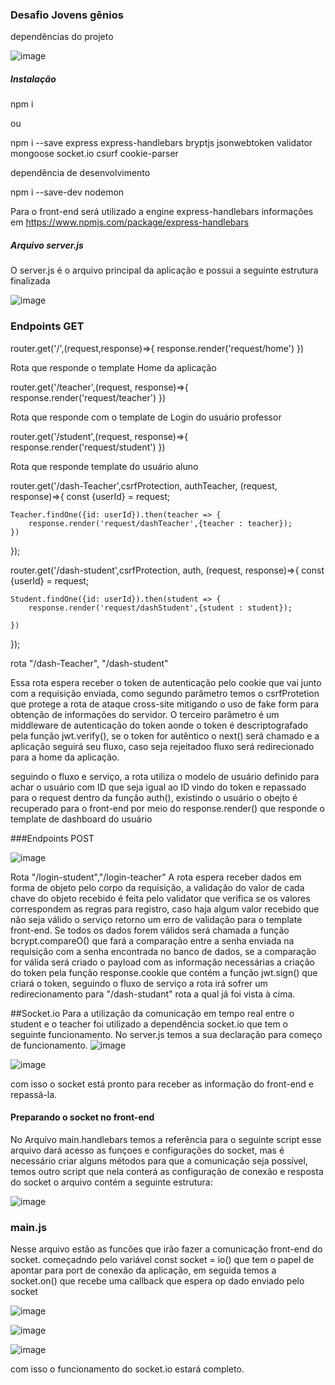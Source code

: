### Desafio Jovens gênios 

dependências do projeto 

![image](https://user-images.githubusercontent.com/47647868/136121881-a7428460-9c69-4dc5-853b-4fc546020117.png)

##### Instalação 
npm i 

ou 

npm i --save express express-handlebars bryptjs jsonwebtoken validator mongoose socket.io csurf cookie-parser 

dependência de desenvolvimento 

npm i --save-dev nodemon 

Para o front-end será utilizado a engine express-handlebars informações em https://www.npmjs.com/package/express-handlebars

##### Arquivo server.js 
O server.js é o arquivo principal da aplicação e possui a seguinte estrutura finalizada 

![image](https://user-images.githubusercontent.com/47647868/136122461-894f90f9-16a4-4cd8-919a-99f014b42abd.png)

### Endpoints GET
router.get('/',(request,response)=>{
    response.render('request/home')
})

Rota que responde o template Home da aplicação 


router.get('/teacher',(request, response)=>{
    response.render('request/teacher')
})

Rota que responde com o template de Login do usuário professor 


router.get('/student',(request, response)=>{
    response.render('request/student')
})

Rota que responde template do usuário aluno 


router.get('/dash-Teacher',csrfProtection, authTeacher, (request, response)=>{
    const {userId} = request;

    Teacher.findOne({id: userId}).then(teacher => {
        response.render('request/dashTeacher',{teacher : teacher});
    })

});


router.get('/dash-student',csrfProtection, auth, (request, response)=>{
    const {userId} = request;

    Student.findOne({id: userId}).then(student => {
        response.render('request/dashStudent',{student : student});

    })

});

rota "/dash-Teacher", "/dash-student"

Essa rota espera  receber o token de autenticação pelo cookie que vai junto com a requisição enviada, como segundo parâmetro temos o csrfProtetion que protege a rota de ataque cross-site mitigando o uso de fake form para obtenção de informações do servidor.
O terceiro parâmetro é um middleware de autenticação do token aonde o token é descriptografado pela função jwt.verify(), se o token for autêntico o next() será chamado e a aplicação seguirá seu fluxo, caso seja rejeitadoo fluxo será redirecionado para a home da aplicação.

seguindo o fluxo e serviço, a rota utiliza o modelo de usuário definido para achar o usuário com ID que seja igual ao ID vindo do token e repassado para o request dentro da função auth(), existindo o usuário o obejto é recuperado para o front-end por meio do response.render() que responde o template de dashboard do usuário 


###Endpoints POST

![image](https://user-images.githubusercontent.com/47647868/136124857-da032d37-ef61-4808-baf3-9454edc5336d.png)


Rota "/login-student","/login-teacher"
A rota espera receber dados em forma de objeto pelo corpo da requisição, a validação do valor de cada chave do objeto recebido é feita pelo validator que verifica se os valores correspondem as regras para registro, caso haja algum valor recebido que não seja válido o serviço retorno um erro de validação para o template front-end.
Se todos os dados forem válidos será chamada a função bcrypt.compareO() que fará a comparação entre a senha enviada na requisição com a senha encontrada no banco de dados, se a comparação for válida será criado o payload com as informação necessárias a criação do token pela função response.cookie que contém a função jwt.sign() que criará o token, seguindo o fluxo de serviço a rota irá sofrer um redirecionamento para "/dash-studant" rota a qual já foi vista à cima.


##Socket.io 
Para a utilização da comunicação em tempo real entre o student e o teacher foi utilizado a dependência socket.io que tem o seguinte funcionamento. No server.js temos a sua declaração para começo de funcionamento.
![image](https://user-images.githubusercontent.com/47647868/136126341-78697235-4aca-4604-b650-fbc0224eb77e.png)

![image](https://user-images.githubusercontent.com/47647868/136126413-71ff892d-c3d0-4242-ab26-058eee237ac0.png)

com isso o socket está pronto para receber as informação do front-end e repassá-la.

#### Preparando o socket no front-end
No Arquivo main.handlebars temos a referência para o seguinte script  <script src="/socket.io/socket.io.js"></script> esse arquivo dará acesso as funçoes e configurações do socket, mas é necessário criar alguns métodos para que a comunicação seja possível, temos outro script <script type="text/javascript" src="/js/main.js"></script> que nela conterá as configuração de conexão e resposta do socket o arquivo contém a seguinte estrutura:

![image](https://user-images.githubusercontent.com/47647868/136126853-45caffc8-a03a-49a6-90ad-9888386f95a0.png)


### main.js
Nesse arquivo estão as funcões que irão fazer a comunicação front-end do socket. começadndo pelo variável const socket = io() que tem o papel de apontar para port de conexão da aplicação, em seguida temos a socket.on() que recebe uma callback que espera op dado enviado pelo socket 

![image](https://user-images.githubusercontent.com/47647868/136128663-163abd49-45cd-4091-b602-a3999e203f81.png)


![image](https://user-images.githubusercontent.com/47647868/136128715-f7717c0f-528d-45c0-be74-985d615019af.png)

![image](https://user-images.githubusercontent.com/47647868/136128752-f5bea850-067b-4b54-ba38-2cb5d6dc14e9.png)

com isso o funcionamento do socket.io estará completo.

